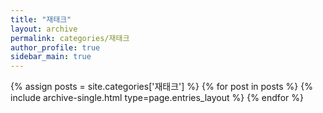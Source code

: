 ```yaml
---
title: "재태크"
layout: archive
permalink: categories/재태크
author_profile: true
sidebar_main: true
---
```


{% assign posts = site.categories['재태크'] %}
{% for post in posts %} {% include archive-single.html type=page.entries_layout %} {% endfor %}
